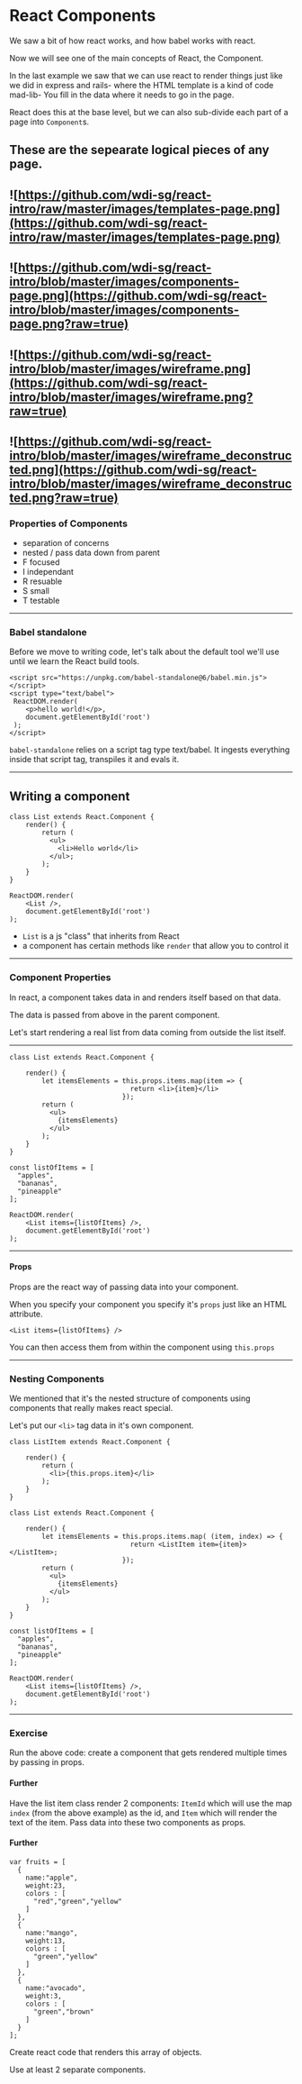 # React Components

We saw a bit of how react works, and how babel works with react.

Now we will see one of the main concepts of React, the Component.

In the last example we saw that we can use react to render things just like we did in express and rails- where the HTML template is a kind of code mad-lib- You fill in the data where it needs to go in the page.

React does this at the base level, but we can also sub-divide each part of a page into `Component`s.

These are the sepearate logical pieces of any page.
---

![https://github.com/wdi-sg/react-intro/raw/master/images/templates-page.png](https://github.com/wdi-sg/react-intro/raw/master/images/templates-page.png)
---

![https://github.com/wdi-sg/react-intro/blob/master/images/components-page.png](https://github.com/wdi-sg/react-intro/blob/master/images/components-page.png?raw=true)
---

![https://github.com/wdi-sg/react-intro/blob/master/images/wireframe.png](https://github.com/wdi-sg/react-intro/blob/master/images/wireframe.png?raw=true)
---

![https://github.com/wdi-sg/react-intro/blob/master/images/wireframe_deconstructed.png](https://github.com/wdi-sg/react-intro/blob/master/images/wireframe_deconstructed.png?raw=true)
---


### Properties of Components
- separation of concerns
- nested / pass data down from parent
- F focused
- I independant
- R resuable
- S small
- T testable

---

### Babel standalone
Before we move to writing code, let's talk about the default tool we'll use until we learn the React build tools.

```
<script src="https://unpkg.com/babel-standalone@6/babel.min.js"></script>
<script type="text/babel">
 ReactDOM.render(
    <p>hello world!</p>,
    document.getElementById('root')
 );
</script>
```

`babel-standalone` relies on a script tag type text/babel. It ingests everything inside that script tag, transpiles it and evals it.

---


## Writing a component
```
class List extends React.Component {
    render() {
        return (
          <ul>
            <li>Hello world</li>
          </ul>;
        );
    }
}

ReactDOM.render(
    <List />,
    document.getElementById('root')
);
```

- `List` is a js "class" that inherits from React
- a component has certain methods like `render` that allow you to control it

---

### Component Properties
In react, a component takes data in and renders itself based on that data.

The data is passed from above in the parent component.

Let's start rendering a real list from data coming from outside the list itself.

---

```
class List extends React.Component {

    render() {
        let itemsElements = this.props.items.map(item => {
                              return <li>{item}</li>
                            });
        return (
          <ul>
            {itemsElements}
          </ul>
        );
    }
}

const listOfItems = [
  "apples",
  "bananas",
  "pineapple"
];

ReactDOM.render(
    <List items={listOfItems} />,
    document.getElementById('root')
);
```

---

#### Props
Props are the react way of passing data into your component.

When you specify your component you specify it's `props` just like an HTML attribute.
```
<List items={listOfItems} />
```

You can then access them from within the component using `this.props`

---

### Nesting Components
We mentioned that it's the nested structure of components using components that really makes react special.

Let's put our `<li>` tag data in it's own component.
```
class ListItem extends React.Component {

    render() {
        return (
          <li>{this.props.item}</li>
        );
    }
}

class List extends React.Component {

    render() {
        let itemsElements = this.props.items.map( (item, index) => {
                              return <ListItem item={item}></ListItem>;
                            });
        return (
          <ul>
            {itemsElements}
          </ul>
        );
    }
}

const listOfItems = [
  "apples",
  "bananas",
  "pineapple"
];

ReactDOM.render(
    <List items={listOfItems} />,
    document.getElementById('root')
);
```

---

### Exercise
Run the above code: create a component that gets rendered multiple times by passing in props.

#### Further
Have the list item class render 2 components: `ItemId` which will use the map `index` (from the above example) as the id, and `Item` which will render the text of the item. Pass data into these two components as props.

#### Further
```
var fruits = [
  {
    name:"apple",
    weight:23,
    colors : [
      "red","green","yellow"
    ]
  },
  {
    name:"mango",
    weight:13,
    colors : [
      "green","yellow"
    ]
  },
  {
    name:"avocado",
    weight:3,
    colors : [
      "green","brown"
    ]
  }
];
```
Create react code that renders this array of objects.

Use at least 2 separate components.
